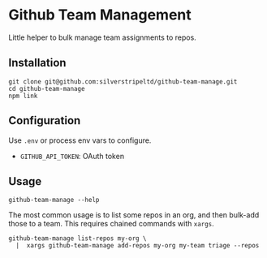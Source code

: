 # Github Team Management

Little helper to bulk manage team assignments to repos.

## Installation

```
git clone git@github.com:silverstripeltd/github-team-manage.git
cd github-team-manage
npm link
```

## Configuration

Use `.env` or process env vars to configure.

 * `GITHUB_API_TOKEN`: OAuth token

## Usage

```
github-team-manage --help
```

The most common usage is to list some repos in an org,
and then bulk-add those to a team. This requires chained commands with `xargs`.

```
github-team-manage list-repos my-org \
  |  xargs github-team-manage add-repos my-org my-team triage --repos
```